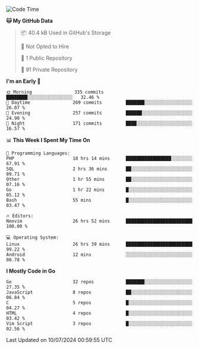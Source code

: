 
<!--START_SECTION:waka-->
![Code Time](http://img.shields.io/badge/Code%20Time-5%2C034%20hrs%2031%20mins-blue)

**🐱 My GitHub Data** 

> 📦 40.4 kB Used in GitHub's Storage 
 > 
> 🚫 Not Opted to Hire
 > 
> 📜 1 Public Repository 
 > 
> 🔑 91 Private Repository 
 > 
**I'm an Early 🐤** 

```text
🌞 Morning                335 commits         ████████░░░░░░░░░░░░░░░░░   32.46 % 
🌆 Daytime                269 commits         ███████░░░░░░░░░░░░░░░░░░   26.07 % 
🌃 Evening                257 commits         ██████░░░░░░░░░░░░░░░░░░░   24.90 % 
🌙 Night                  171 commits         ████░░░░░░░░░░░░░░░░░░░░░   16.57 % 
```


📊 **This Week I Spent My Time On** 

```text
💬 Programming Languages: 
PHP                      18 hrs 14 mins      █████████████████░░░░░░░░   67.91 % 
SQL                      2 hrs 36 mins       ██░░░░░░░░░░░░░░░░░░░░░░░   09.71 % 
Other                    1 hr 55 mins        ██░░░░░░░░░░░░░░░░░░░░░░░   07.16 % 
Go                       1 hr 22 mins        █░░░░░░░░░░░░░░░░░░░░░░░░   05.12 % 
Bash                     55 mins             █░░░░░░░░░░░░░░░░░░░░░░░░   03.47 % 

🔥 Editors: 
Neovim                   26 hrs 52 mins      █████████████████████████   100.00 % 

💻 Operating System: 
Linux                    26 hrs 39 mins      █████████████████████████   99.22 % 
Android                  12 mins             ░░░░░░░░░░░░░░░░░░░░░░░░░   00.78 % 
```

**I Mostly Code in Go** 

```text
Go                       32 repos            ███████░░░░░░░░░░░░░░░░░░   27.35 % 
JavaScript               8 repos             ██░░░░░░░░░░░░░░░░░░░░░░░   06.84 % 
C                        5 repos             █░░░░░░░░░░░░░░░░░░░░░░░░   04.27 % 
HTML                     4 repos             █░░░░░░░░░░░░░░░░░░░░░░░░   03.42 % 
Vim Script               3 repos             █░░░░░░░░░░░░░░░░░░░░░░░░   02.56 % 
```




 Last Updated on 10/07/2024 00:59:55 UTC
<!--END_SECTION:waka-->
